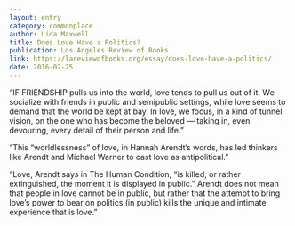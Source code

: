 ```yaml
---
layout: entry
category: commonplace
author: Lida Maxwell
title: Does Love Have a Politics?
publication: Los Angeles Review of Books
link: https://lareviewofbooks.org/essay/does-love-have-a-politics/
date: 2016-02-25
---
```


“IF FRIENDSHIP pulls us into the world, love tends to pull us out of it. We socialize with friends in public and semipublic settings, while love seems to demand that the world be kept at bay. In love, we focus, in a kind of tunnel vision, on the one who has become the beloved — taking in, even devouring, every detail of their person and life.”

“This “worldlessness” of love, in Hannah Arendt’s words, has led thinkers like Arendt and Michael Warner to cast love as antipolitical.”

“Love, Arendt says in The Human Condition, “is killed, or rather extinguished, the moment it is displayed in public.” Arendt does not mean that people in love cannot be in public, but rather that the attempt to bring love’s power to bear on politics (in public) kills the unique and intimate experience that is love.”

